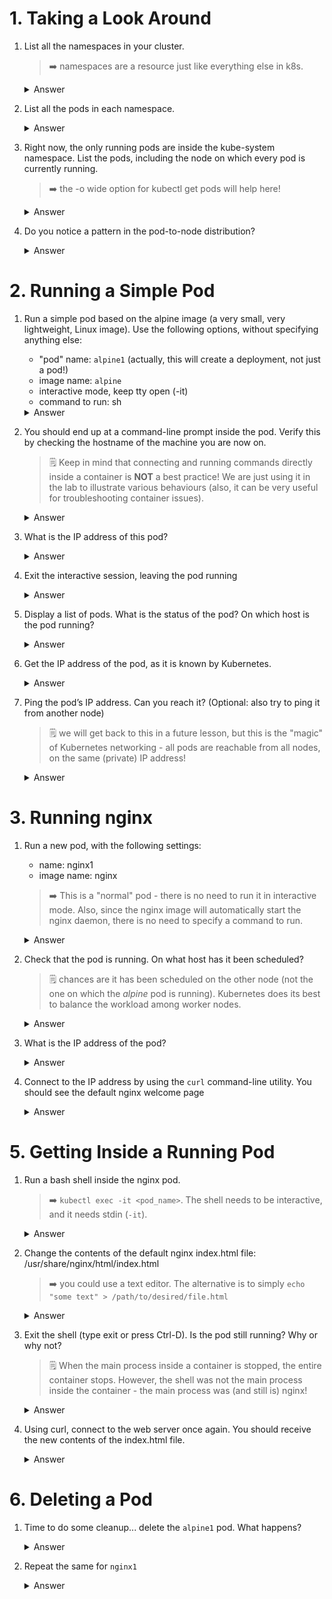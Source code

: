 # 1. Taking a Look Around
1. List all the namespaces in your cluster.  
    > ➡️ namespaces are a resource just like everything else in k8s.  
    <details>
        <summary>Answer</summary>

    ```shell
    kubectl get namespaces
    ```
    </details>
2. List all the pods in each namespace.  
    <details>
        <summary>Answer</summary>

    ```shell
    kubectl get pods -n kube-public
    kubectl get pods -n default
    kubectl get pods -n kube-system
    ```
    </details>
3. Right now, the only running pods are inside the kube-system namespace. List the pods, including the node on which every pod is currently running.  
    > ➡️ the -o wide option for kubectl get pods will help here!
    <details>
        <summary>Answer</summary>

    ```shell
    kubectl get pods -n kube-system -o wide
    ```
    </details>
4. Do you notice a pattern in the pod-to-node distribution?
    <details>
        <summary>Answer</summary>

    There are actually several patterns:
    - some pods (like the kube-proxy ones) run a copy of the pod on each node in the cluster. These are part of so-called DaemonSets
    - other pods (like the controller-manager) only run on the master
    - yet other pods (like the user workloads, which we will soon see) are not normally scheduled on the master - only on the worker nodes.
    </details>

# 2. Running a Simple Pod
1. Run a simple pod based on the alpine image (a very small, very lightweight, Linux image). Use the following options, without specifying anything else:
    - "pod" name: `alpine1` (actually, this will create a deployment, not just a pod!)
    - image name: `alpine`
    - interactive mode, keep tty open (-it)
    - command to run: sh
    <details>
        <summary>Answer</summary>

    ```shell
    kubectl run -it alpine1 --image=alpine sh
    ```
    </details>
2. You should end up at a command-line prompt inside the pod. Verify this by checking the hostname of the machine you are now on.  
    > 🗒️ Keep in mind that connecting and running commands directly inside a container is **NOT** a best practice! We are just using it in the lab to illustrate various behaviours (also, it can be very useful for troubleshooting container issues).
    <details>
        <summary>Answer</summary>

    ```shell
    hostname
    ```
    </details>
3. What is the IP address of this pod?
    <details>
        <summary>Answer</summary>

    ```shell
    ifconfig
    ```
    </details>
4. Exit the interactive session, leaving the pod running
    <details>
        <summary>Answer</summary>

    If you are inside the pod's terminal, you can typically detach without stopping the process by pressing `Ctrl` + `p`, followed by `Ctrl` + `q`.
    </details>
5. Display a list of pods. What is the status of the pod? On which host is the pod running?
    <details>
        <summary>Answer</summary>

    ```shell
    kubectl get pod
    ```
    OR
    ```shell
    kubectl get pod -o wide
    ```
    </details>
6. Get the IP address of the pod, as it is known by Kubernetes.
    <details>
        <summary>Answer</summary>

    You need to replace the pod name from the previous query
    ```shell
    kubectl describe pod alpine1
    ```
    IP will be listed within the answer
    </details>
7. Ping the pod’s IP address. Can you reach it? (Optional: also try to ping it from another node)
    > 🗒️ we will get back to this in a future lesson, but this is the "magic" of Kubernetes networking - all pods are reachable from all nodes, on the same (private) IP address!
    <details>
        <summary>Answer</summary>

    You need to replace the ip from the previous query
    ```shell
    ping 192.168.63.194
    ```
    Press `Ctrl` + `c`, otherwise ping go on indefinelty
    </details>

# 3. Running nginx
1. Run a new pod, with the following settings:
    - name: nginx1
    - image name: nginx
    > ➡️ This is a "normal" pod - there is no need to run it in interactive mode. Also, since the nginx image will automatically start the nginx daemon, there is no need to specify a command to run.
    <details>
        <summary>Answer</summary>

    ```shell
    kubectl run nginx1 --image=nginx
    ```
    </details>

2. Check that the pod is running. On what host has it been scheduled?
    > 🗒️ chances are it has been scheduled on the other node (not the one on which the *alpine* pod is running). Kubernetes does its best to balance the workload among worker nodes.
    <details>
        <summary>Answer</summary>

    ```shell
    kubectl get pod
    ```
    OR
    ```shell
    kubectl get pod -o wide
    ```
    </details>

3. What is the IP address of the pod?
    <details>
        <summary>Answer</summary>

    You need to replace the pod name from the previous query
    ```shell
    kubectl describe pod nginx1
    ```
    </details>

4. Connect to the IP address by using the `curl` command-line utility. You should see the default nginx welcome page

    <details>
        <summary>Answer</summary>

    You need to replace the ip from the previous query
    > ⚠️ Need to be executed within worker, who runs the pod
    ```shell
    curl 192.168.38.67
    ```
    </details>

# 5. Getting Inside a Running Pod
1.  Run a bash shell inside the nginx pod.
    > ➡️ `kubectl exec -it <pod_name>`. The shell needs to be interactive, and it needs stdin (`-it`).
    <details>
        <summary>Answer</summary>

    ```shell
    kubectl exec -it nginx1 bash
    ```
    </details>
2. Change the contents of the default nginx index.html file: /usr/share/nginx/html/index.html
    > ➡️ you could use a text editor. The alternative is to simply `echo "some text" > /path/to/desired/file.html`
    <details>
        <summary>Answer</summary>

    ```shell
    echo "hello from alper-k8s!" > /usr/share/nginx/html/index.html
    ```
    </details>
3. Exit the shell (type exit or press Ctrl-D). Is the pod still running? Why or why not?
    > 🗒️ When the main process inside a container is stopped, the entire container stops. However, the shell was not the main process inside the container - the main process was (and still is) nginx!
    <details>
        <summary>Answer</summary>

    ```shell
    exit
    ```
    </details>

4. Using curl, connect to the web server once again. You should receive the new contents of the index.html file.
    <details>
        <summary>Answer</summary>

    > ⚠️ Need to be executed within worker, who runs the pod
    ```shell
    curl 192.168.38.67
    ```
    </details>

# 6. Deleting a Pod
1. Time to do some cleanup... delete the `alpine1` pod. What happens?
    <details>
        <summary>Answer</summary>

    ```shell
    kubectl delete pod alpine1
    ```
    This may take while, be patient  
    Verify deletion via
    ```shell
    kubectl get pod
    ```

    </details>
2. Repeat the same for `nginx1`
    <details>
        <summary>Answer</summary>

    ```shell
    kubectl delete pod nginx1
    ```  
    Verify deletion via
    ```shell
    kubectl get pod
    ```


